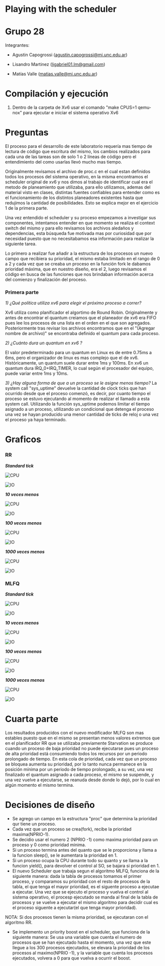 # Playing with the scheduler

# Grupo 28

Integrantes:

* Agustin Capogrossi (agustin.capogrossi@mi.unc.edu.ar) 

* Lisandro Martinez (ligabriel01.lm@gmail.com)

* Matías Valle (matias.valle@mi.unc.edu.ar)

# Compilación y ejecución

1) Dentro de la carpeta de Xv6 usar el comando "make CPUS=1 qemu-nox" para ejecutar e iniciar el sistema operativo Xv6

# Preguntas

El proceso para el desarrollo de este laboratorio requería mas tiempo de lectura de código que escritura del mismo, los cambios realizados para cada una de las tareas son de solo 1 o 2 líneas de código pero el entendimiento del como usarlas llevó mucho mas tiempo.

Originalmente revisamos el archivo de proc.c en el cual estan definidos todos los procesos del sistema operativo, en la misma encontramos el scheduler original de xv6 y nos dimos al trabajo de identificar cual era el metodo de planeamiento que utilizaba, para ello utilizamos, ademas del material visto en clases, distintas fuentes confiables para entender como es el funcionamiento de los distintos planeadores existentes hasta que redujimos la cantidad de posibilidades. Esto se explica mejor en el ejercicio 1 de la primera parte.

Una vez entendido el scheduler y su proceso empezamos a investigar sus componentes, intentamos entender en que momento se realiza el context switch del mismo y para ello revisamos los archivos aledaños y dependencias, esta búsqueda fue motivada mas por curiosidad que por necesidad puesto que no necesitabamos esa información para realizar la siguiente tarea.

Lo primero a realizar fue añadir a la estructura de los procesos un nuevo campo que recibiera su prioridad, el mismo estaba limitado en el rango de 0 a 2 y cada vez que se creaba un proceso en la función fork le dabamos prioridad máxima, que en nuestro diseño, era el 2, luego revisamos el código en busca de las funciones que nos brindaban información acerca del comienzo y finalización del proceso.

### Primera parte
*1) ¿Qué política utiliza xv6 para elegir el próximo proceso a correr?*

Xv6 utiliza como planificador el algortimo de Round Robin. Originalmente y antes de encontrar el quantum creiamos que el planeador de xv6 era FIFO pues lee los procesos de una lista en el orden en el que son agregados. Posteriormente tras revisar los archivos encontramos que en el "(Agregar nombre de archivo)" se encontraba definido el quantum para cada proceso.

*2) ¿Cuánto dura un quantum en xv6 ?*

El valor predeterminado para un quantum en Linux es de entre 0.75ms a 6ms, pero el organizador de linux es mas complejo que el de xv6. Históricamente, un quantum suele durar entre 1ms y 100ms. En xv6 un quantum dura IRQ_0+IRQ_TIMER, lo cual según el procesador del equipo, puede variar entre 1ms y 10ms.

*3) ¿Hay alguna forma de que a un proceso se le asigne menos tiempo?*
La system call "sys_uptime" devuelve la cantidad de clock ticks que han ocurrido desde que el proceso comenzó, es decir, por cuanto tiempo el proceso se estuvo ejecutando al momento de realizar el llamado a esta system call. Utilizando la función sys_uptime podemos limitar el tiempo asignado a un proceso, utilizando un condicional que detenga el proceso una vez se hayan producido una menor cantidad de ticks de reloj o una vez el proceso ya haya terminado.


# Graficos

### RR


***Standard tick***



![CPU](Nuevos_graficos/RR/Standar/cpu.png)	





![IO](Nuevos_graficos/RR/Standar/io.png)





***10 veces menos***

![CPU](Nuevos_graficos/RR/10_menos/cpu.png)														





![IO](Nuevos_graficos/RR/10_menos/io.png)





***100 veces menos***

![CPU](Nuevos_graficos/RR/100_menos/cpu.png)														




![IO](Nuevos_graficos/RR/100_menos/io.png)

***1000 veces menos***

![CPU](Nuevos_graficos/RR/1000/cpu.png)														





![IO](Nuevos_graficos/RR/1000/io.png)





### MLFQ

***Standard tick***

![CPU](Nuevos_graficos/MLFQ/Standar/cpu.png)														





![IO](Nuevos_graficos/MLFQ/Standar/io.png)




***10 veces menos***

![CPU](Nuevos_graficos/MLFQ/10_menos/cpu.png)														






![IO](Nuevos_graficos/MLFQ/10_menos/io.png)


***100 veces menos***

![CPU](Nuevos_graficos/MLFQ/100_menos/cpu.png)														





![IO](Nuevos_graficos/MLFQ/100_menos/io.png)





***1000 veces menos***

![CPU](Nuevos_graficos/MLFQ/1000_menos/cpu.png)														






![IO](Nuevos_graficos/MLFQ/1000_menos/io.png)





# Cuarta parte

Los resultados producidos con el nuevo modificador MLFQ son mas estables puesto que en el mismo se presentan menos valores extremos que en el planificador RR que se utilizaba previamente
Starvation se produce cuando un proceso de baja prioridad no puede ejecutarse pues un proceso de alta prioridad está consumiendo todos los recursos por un periodo prolongado de tiempo. En esta cola de prioridad, cada vez que un proceso se bloquea aumenta su prioridad, por lo tanto nunca permanece en la posición mínima por un periodo de tiempo prolongado, a su vez, una vez finalizado el quantum asignado a cada proceso, el mismo se suspende, y una vez vuelve a ejecutarse, se reanuda desde donde lo dejó, por lo cual en algún momento el mismo termina.


# Decisiones de diseño

- Se agrego un campo en la estructura "proc" que determina la prioridad qur tiene un proceso.
- Cada vez que un proceso se crea(fork), recibe la prioridad maxima(NPRIO-1).
- Se decidio usar el numero 2 (NPRIO -1) como maxima prioridad para un proceso y 0 como prioridad minima.
- Si un proceso termina antes del quanto que se le proporciona y llama a la funcion sleep(), se le aumentara la prioridad en 1.
- Si un proceso ocupa la CPU durante todo su quanto y se llama a la funcion yield(), para devolver el control al SO, se bajara si prioridad en 1.
- El nuevo Scheduler que trabaja segun el algoritmo MLFQ, funciona de la siguiente manera: dada la tabla de procesos tomamos el primer proceso, y comparamos su prioridad con el resto de procesos de la tabla, el que tenga el mayor prioridad, es el siguente proceso a ejecutae a ejecutar. Una vez que se ejecuto el proceso y vuelva el control al sistema operativo, el procesp ejecutado se manda al final de la tabla de procesos y se vuelve a ejecutar el mismo algoritmo para decidir cual es el proceso siguente a ejecutar(el que tenga mayor prioridad).

NOTA: Si dos procesos tienen la misma prioridad, se ejecutaran con el algoritmo RR.

- Se implemento un priority boost en el scheduler, que funciona de la siguiente manera: Se usa una variable que cuenta el numero de procesos que se han ejecutado hasta el momento, una vez que este llegue a los 300 procesos ejecutados, se elevara la prioridad de los procesos al maximo(NPRIO -1), y la variable que cuenta los procesos ejecutados, volvera a 0 para que vuelva a ocurrir el boost.
